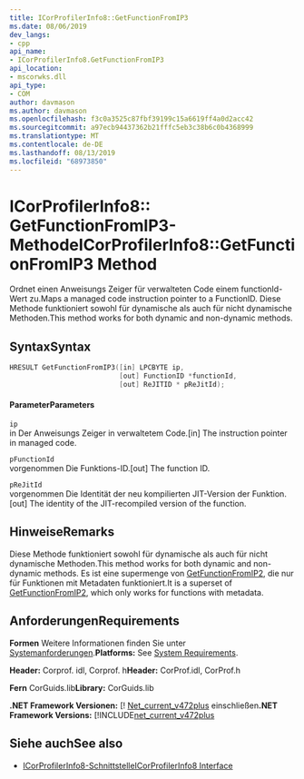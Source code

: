 ```yaml
---
title: ICorProfilerInfo8::GetFunctionFromIP3
ms.date: 08/06/2019
dev_langs:
- cpp
api_name:
- ICorProfilerInfo8.GetFunctionFromIP3
api_location:
- mscorwks.dll
api_type:
- COM
author: davmason
ms.author: davmason
ms.openlocfilehash: f3c0a3525c87fbf39199c15a6619ff4a0d2acc42
ms.sourcegitcommit: a97ecb94437362b21fffc5eb3c38b6c0b4368999
ms.translationtype: MT
ms.contentlocale: de-DE
ms.lasthandoff: 08/13/2019
ms.locfileid: "68973850"
---
```

# <a name="icorprofilerinfo8getfunctionfromip3-method"></a><span data-ttu-id="7cba4-102">ICorProfilerInfo8:: GetFunctionFromIP3-Methode</span><span class="sxs-lookup"><span data-stu-id="7cba4-102">ICorProfilerInfo8::GetFunctionFromIP3 Method</span></span>
  
  <span data-ttu-id="7cba4-103">Ordnet einen Anweisungs Zeiger für verwalteten Code einem functionId-Wert zu.</span><span class="sxs-lookup"><span data-stu-id="7cba4-103">Maps a managed code instruction pointer to a FunctionID.</span></span> <span data-ttu-id="7cba4-104">Diese Methode funktioniert sowohl für dynamische als auch für nicht dynamische Methoden.</span><span class="sxs-lookup"><span data-stu-id="7cba4-104">This method works for both dynamic and non-dynamic methods.</span></span>    
  
## <a name="syntax"></a><span data-ttu-id="7cba4-105">Syntax</span><span class="sxs-lookup"><span data-stu-id="7cba4-105">Syntax</span></span>  
  
```cpp
HRESULT GetFunctionFromIP3([in] LPCBYTE ip,
                           [out] FunctionID *functionId,
                           [out] ReJITID * pReJitId);
```  
  
#### <a name="parameters"></a><span data-ttu-id="7cba4-106">Parameter</span><span class="sxs-lookup"><span data-stu-id="7cba4-106">Parameters</span></span>  
 `ip`  
 <span data-ttu-id="7cba4-107">in Der Anweisungs Zeiger in verwaltetem Code.</span><span class="sxs-lookup"><span data-stu-id="7cba4-107">[in] The instruction pointer in managed code.</span></span>  

 `pFunctionId`  
 <span data-ttu-id="7cba4-108">vorgenommen Die Funktions-ID.</span><span class="sxs-lookup"><span data-stu-id="7cba4-108">[out] The function ID.</span></span>  
  
 `pReJitId`  
 <span data-ttu-id="7cba4-109">vorgenommen Die Identität der neu kompilierten JIT-Version der Funktion.</span><span class="sxs-lookup"><span data-stu-id="7cba4-109">[out] The identity of the JIT-recompiled version of the function.</span></span>  
  
## <a name="remarks"></a><span data-ttu-id="7cba4-110">Hinweise</span><span class="sxs-lookup"><span data-stu-id="7cba4-110">Remarks</span></span>  
 <span data-ttu-id="7cba4-111">Diese Methode funktioniert sowohl für dynamische als auch für nicht dynamische Methoden.</span><span class="sxs-lookup"><span data-stu-id="7cba4-111">This method works for both dynamic and non-dynamic methods.</span></span> <span data-ttu-id="7cba4-112">Es ist eine supermenge von [GetFunctionFromIP2](icorprofilerinfo4-getfunctionfromip2-method.md), die nur für Funktionen mit Metadaten funktioniert.</span><span class="sxs-lookup"><span data-stu-id="7cba4-112">It is a superset of [GetFunctionFromIP2](icorprofilerinfo4-getfunctionfromip2-method.md), which only works for functions with metadata.</span></span>
  

## <a name="requirements"></a><span data-ttu-id="7cba4-113">Anforderungen</span><span class="sxs-lookup"><span data-stu-id="7cba4-113">Requirements</span></span>  
 <span data-ttu-id="7cba4-114">**Formen** Weitere Informationen finden Sie unter [Systemanforderungen](../../../../docs/framework/get-started/system-requirements.md).</span><span class="sxs-lookup"><span data-stu-id="7cba4-114">**Platforms:** See [System Requirements](../../../../docs/framework/get-started/system-requirements.md).</span></span>  
  
 <span data-ttu-id="7cba4-115">**Header:** Corprof. idl, Corprof. h</span><span class="sxs-lookup"><span data-stu-id="7cba4-115">**Header:** CorProf.idl, CorProf.h</span></span>  
  
 <span data-ttu-id="7cba4-116">**Fern** CorGuids.lib</span><span class="sxs-lookup"><span data-stu-id="7cba4-116">**Library:** CorGuids.lib</span></span>  
  
 <span data-ttu-id="7cba4-117">**.NET Framework Versionen:** [! [Net_current_v472plus](../../../../includes/net-current-v472plus.md) einschließen</span><span class="sxs-lookup"><span data-stu-id="7cba4-117">**.NET Framework Versions:** [!INCLUDE[net_current_v472plus](../../../../includes/net-current-v472plus.md)</span></span>  
  
## <a name="see-also"></a><span data-ttu-id="7cba4-118">Siehe auch</span><span class="sxs-lookup"><span data-stu-id="7cba4-118">See also</span></span>
- [<span data-ttu-id="7cba4-119">ICorProfilerInfo8-Schnittstelle</span><span class="sxs-lookup"><span data-stu-id="7cba4-119">ICorProfilerInfo8 Interface</span></span>](../../../../docs/framework/unmanaged-api/profiling/icorprofilerinfo8-interface.md)

